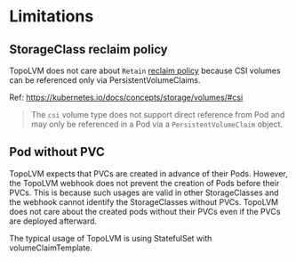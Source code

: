 Limitations
===========

StorageClass reclaim policy
---------------------------

TopoLVM does not care about `Retain` [reclaim policy](https://kubernetes.io/docs/concepts/storage/storage-classes/#reclaim-policy)
because CSI volumes can be referenced only via PersistentVolumeClaims.

Ref: https://kubernetes.io/docs/concepts/storage/volumes/#csi

> The `csi` volume type does not support direct reference from Pod and may
> only be referenced in a Pod via a `PersistentVolumeClaim` object. 

Pod without PVC
---------------

TopoLVM expects that PVCs are created in advance of their Pods.
However, the TopoLVM webhook does not prevent the creation of Pods before their PVCs. This is because such usages are valid in other StorageClasses and the webhook cannot identify the StorageClasses without PVCs.
TopoLVM does not care about the created pods without their PVCs even if the PVCs are deployed afterward.

The typical usage of TopoLVM is using StatefulSet with volumeClaimTemplate.
